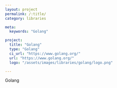 ```yaml
---
layout: project
permalink: /:title/
category: libraries

meta:
  keywords: "Golang"

project:
  title: "Golang"
  type: "Golang"
  ci_url: "https://www.golang.org/"
  url: "https://www.golang.org/"
  logo: "/assets/images/libraries/golang/logo.png"

---
```

<p>Golang</p>